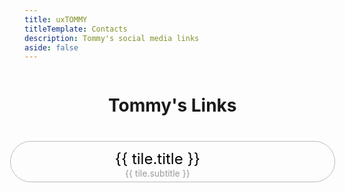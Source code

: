 ```yaml
---
title: uxTOMMY
titleTemplate: Contacts
description: Tommy's social media links
aside: false
---
```


<div class="container">
    <h1>Tommy's Links</h1>
    <a v-for="tile in tiles" target="_blank" rel="noopener noreferrer" :href="tile.link" class="tile">
        <img class="icon" :src="tile.icon" :alt="tile.alt"/>
        <div>
            <p class="title">{{ tile.title }}</p>
            <p class="subtitle">{{ tile.subtitle }}</p>
        </div>
        <div style="width: 3rem"></div>
    </a>
</div>

<style scoped>
    .container {
        width: 90%;
        max-width: 680px;
        margin: 10px;
        display: flex;
        flex-direction: column;
        align-items: center;
    }
    h1 {
        margin-bottom: 2rem;
    }
    .tile {
        width: 100%;
        margin: 0.5rem;
        padding: 0.5rem 2rem;
        border: 1px #BBB solid;
        border-radius: 2.5rem;
        display: flex;
        align-items: center;
        justify-content: space-between;
    }
    .tile:hover {
        border-color: var(--vp-c-brand);
    }

    .icon {
        height: 3rem;
    }

    .title {
        text-align: center;
        font-size: 1.5rem;
        margin: 0;
        margin-top: 0.2rem;
        color: black;
    }

    .subtitle {
        text-align: center;
        margin: 0;
        margin-bottom: -0.2rem;
        color: #999;
    }
    .tile:hover .subtitle {
        color: var(--vp-c-brand-dark);
    }
</style>

<script>
export default {
    data() {
        return {
            tiles: <!--@include: contacts-metadata.json-->
        }
    },
}
</script>
